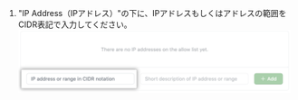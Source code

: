 1. "IP Address（IPアドレス）"の下に、IPアドレスもしくはアドレスの範囲をCIDR表記で入力してください。 ![IP アドレスを追加する [Key] フィールド](/assets/images/help/security/ip-address-field.png)
